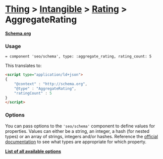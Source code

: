 # [Thing](thing.md) > [Intangible](intangible.md) > [Rating](rating.md) > AggregateRating

**[Schema.org](http://schema.org/AggregateRating)**

### Usage

```haml
= component 'seo/schema', type: :aggregate_rating, rating_count: 5
```

This translates to:

```html
<script type="application/ld+json">
{
    "@context" : "http://schema.org",
    "@type" : "AggregateRating",
    "ratingCount" : 5
}
</script>
```

### Options

You can pass options to the `'seo/schema'` component to define values for properties. Values can either be a string, an integer, a hash (for nested types) or an array of strings, integers and/or hashes. Reference the [official documentation](http://schema.org/AggregateRating) to see what types are appropriate for which property.

**[List of all available options](https://github.com/jonhue/search-engine-optimization/blob/master/app/views/mozaic/seo/schema/types/_aggregate_rating.html.erb)**
